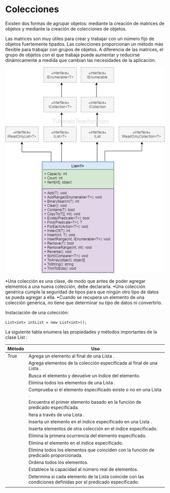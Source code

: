 # Colecciones

Existen dos formas de agrupar objetos: mediante la creación de matrices de objetos y mediante la creación de colecciones de objetos.

Las matrices son muy útiles para crear y trabajar con un número fijo de objetos fuertemente tipados.
Las colecciones proporcionan un método más flexible para trabajar con grupos de objetos.
A diferencia de las matrices, el grupo de objetos con el que trabaja puede aumentar y reducirse dinámicamente a medida que cambian las necesidades de la aplicación.

![List](https://github.com/dev-Niko/tla/blob/master/list.png)

•Una colección es una clase, de modo que antes de poder agregar    elementos a una nueva colección, debe declararla. 
•Una colección    genérica cumple la seguridad de tipos para que ningún otro tipo de    datos se pueda agregar a ella. 
•Cuando se recupera un elemento de una    colección genérica, no tiene que determinar su tipo de datos ni    convertirlo.

Instaciación de una colección:

    List<int> intList = new List<int>();
    
   
 La siguiente tabla enumera las propiedades y métodos importantes de la clase List <T>:
    
|Método| Uso |
|--|--|
| True |Agrega un elemento al final de una Lista <T>.  |
||Agrega elementos de la colección especificada al final de una Lista <T>.|
|  | Busca el elemento y devuelve un índice del elemento. |
|  | Elimina todos los elementos de una Lista <T>. |
|  | Comprueba si el elemento especificado existe o no en una Lista <T>. |
|  | Encuentra el primer elemento basado en la función de predicado especificada. |
|  | Itera a través de una Lista <T>. |
|  | Inserta un elemento en el índice especificado en una Lista <T>. |
|  | Inserta elementos de otra colección en el índice especificado. |
|  | Elimina la primera ocurrencia del elemento especificado. |
|  | Elimina el elemento en el índice especificado. |
|  | Elimina todos los elementos que coinciden con la función de predicado proporcionada. |
|  | Ordena todos los elementos. |
|  | Establece la capacidad al número real de elementos. |
|  | Determina si cada elemento de la Lista <T> coincide con las condiciones definidas por el predicado especificado. |
||||


<!--stackedit_data:
eyJoaXN0b3J5IjpbLTEwNTUzNDQ1NTUsLTczODcwNDU1NV19
-->